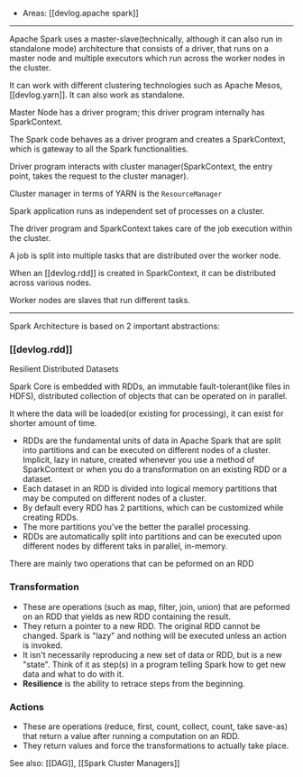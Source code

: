 
- Areas: [[devlog.apache spark]]

---

Apache Spark uses a master-slave(technically, although it can also run in standalone mode) architecture that consists of a driver, that runs on a master node and multiple executors which run across the worker nodes in the cluster.

It can work with different clustering technologies such as Apache Mesos, [[devlog.yarn]]. It can also work as standalone.

Master Node has a driver program; this driver program internally has SparkContext.

The Spark code behaves as a driver program and creates a SparkContext, which is gateway to all the Spark functionalities.

Driver program interacts with cluster manager(SparkContext, the entry point, takes the request to the cluster manager).

Cluster manager in terms of YARN is the `ResourceManager`

Spark application runs as independent set of processes on a cluster.

The driver program and SparkContext takes care of the job execution within the cluster.

A job is split into multiple tasks that are distributed over the worker node.

When an [[devlog.rdd]] is created in SparkContext, it can be distributed across various nodes.

Worker nodes are slaves that run different tasks.

---

Spark Architecture is based on 2 important abstractions:

### [[devlog.rdd]]

Resilient Distributed Datasets

Spark Core is embedded with RDDs, an immutable fault-tolerant(like files in HDFS), distributed collection of objects that can be operated on in parallel.

It where the data will be loaded(or existing for processing), it can exist for shorter amount of time.

- RDDs are the fundamental units of data in Apache Spark that are split into partitions and can be executed on different nodes of a cluster. Implicit, lazy in nature, created whenever you use a method of SparkContext or when you do a transformation on an existing RDD or a dataset.
- Each dataset in an RDD is divided into logical memory partitions that may be computed on different nodes of a cluster.
- By default every RDD has 2 partitions, which can be customized while creating RDDs.
- The more partitions you've the better the parallel processing.
- RDDs are automatically split into partitions and can be executed upon different nodes by different taks in parallel, in-memory.

There are mainly two operations that can be peformed on an RDD

### Transformation

- These are operations (such as map, filter, join, union) that are peformed on an RDD that yields as new RDD containing the result.
- They return a pointer to a new RDD. The original RDD cannot be changed. Spark is "lazy" and nothing will be executed unless an action is invoked.
- It isn't necessarily reproducing a new set of data or RDD, but is a new "state". Think of it as step(s) in a program telling Spark how to get new data and what to do with it.
- **Resilience** is the ability to retrace steps from the beginning.

### Actions

- These are operations (reduce, first, count, collect, count, take save-as) that return a value after running a computation on an RDD.
- They return values and force the transformations to actually take place.

See also: [[DAG]], [[Spark Cluster Managers]]
